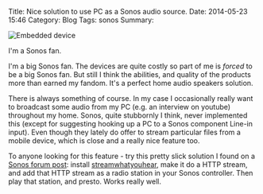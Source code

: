Title: Nice solution to use PC as a Sonos audio source.
Date: 2014-05-23 15:46
Category: Blog
Tags: sonos
Summary: 

![Embedded device]({static}/images/Sonos-company.png)

I'm a Sonos fan.

I'm a big Sonos fan. The devices are quite costly so part of me is
*forced* to be a big Sonos fan. But still I think the abilities,
and quality of the products more than earned my fandom. It's a
perfect home audio speakers solution.

There is always something of course. In my case I occasionally
really want to broadcast some audio from my PC (e.g. an interview
on youtube) throughout my home. Sonos, quite stubbornly I think,
never implemented this (except for suggesting hooking up a PC to
a Sonos component Line-in input). Even though they lately do
offer to stream particular files from a mobile device, which is
close and a really nice feature too.

To anyone looking for this feature - try this pretty slick solution I
found on a [Sonos forum post](https://ask.sonos.com/sonos/topics/allow_sonos_to_monitor_what_computer_is_streaming): install
[streamwhatyouhear](http://www.streamwhatyouhear.com/), make it
do a HTTP stream, and add that HTTP stream as a radio station in your
Sonos controller. Then play that station, and presto. Works really well.


